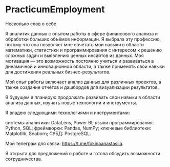 # PracticumEmployment
Несколько слов о себе

Я аналитик данных с опытом работы в сфере финансового анализа и обработки больших объёмов информации. Я выбрала эту профессию, потому что она позволяет мне сочетать мои навыки в области математики, статистики и программирования с интересом к решению сложных задач и выявлению ценных инсайтов из данных. Моя мотивация — это возможность постоянно учиться и развиваться в динамичной и инновационной области, а также применять свои навыки для достижения реальных бизнес-результатов.

Мой опыт работы включает анализ данных для различных проектов, а также создание отчётов и дашбордов для визуализации результатов. 

В будущем я планирую продолжать развивать свои навыки в области анализа данных, изучать новые технологии и инструменты.



Я владею следующими технологиями и инструментами:

системы аналитики: DataLens, Power BI;
языки программирования: Python, SQL;
фреймворки: Pandas, NumPy;
ключевые библиотеки: Matplotlib, Seaborn;
СУБД: PostgreSQL.


Мой телеграм для связи: https://t.me/fokinaanastasiia.


Я открыта для предложений о работе и готова обсудить возможности сотрудничества.
